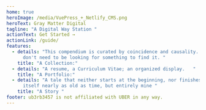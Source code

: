 ```yaml
---
home: true
heroImage: /media/VuePress_+_Netlify_CMS.png
heroText: Gray Matter Digital
tagline: "A Digital Way Station "
actionText: Get Started →
actionLink: /guide/
features:
  - details: "This compendium is curated by coincidence and causality.  You often
      don't need to be looking for something to find it. "
    title: "A Collection:"
  - details: "A resume, a Curriculum Vitae; an organized display.   "
    title: "A Portfolio:"
  - details: "A tale that neither starts at the beginning, nor finishes at the end -
      itself nearly as old as time, but entirely mine "
    title: "A Story "
footer: ub3rb3457 is not affiliated with UBER in any way.
---
```

